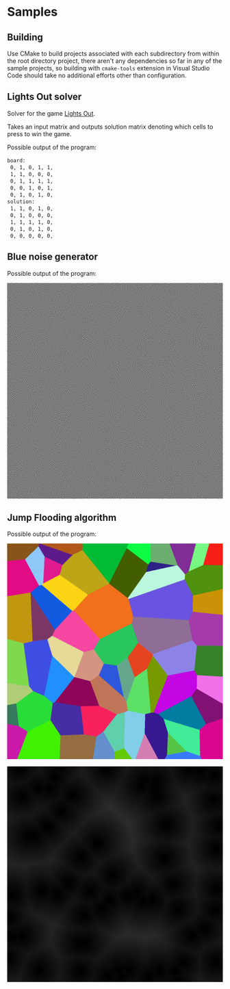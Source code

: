 # Samples

## Building

Use CMake to build projects associated with each subdirectory from within the root directory project, there aren't any dependencies so far in any of the sample projects, so building with `cmake-tools` extension in Visual Studio Code should take no additional efforts other than configuration.

## Lights Out solver

Solver for the game [Lights Out](https://en.wikipedia.org/wiki/Lights_Out_(game)).

Takes an input matrix and outputs solution matrix denoting which cells to press to win the game.

Possible output of the program:
```
board:
 0, 1, 0, 1, 1,
 1, 1, 0, 0, 0,
 0, 1, 1, 1, 1,
 0, 0, 1, 0, 1,
 0, 1, 0, 1, 0,
solution:
 1, 1, 0, 1, 0,
 0, 1, 0, 0, 0,
 1, 1, 1, 1, 0,
 0, 1, 0, 1, 0,
 0, 0, 0, 0, 0,
 ```

## Blue noise generator

Possible output of the program:

![Blue noise image](/samples/readme_images/bluenoise.png)

## Jump Flooding algorithm

Possible output of the program:

![Voronoi diagram](/samples/readme_images/voronoi.png)

![Distance field of the Voronoi diagram](/samples/readme_images/distancefield.png)